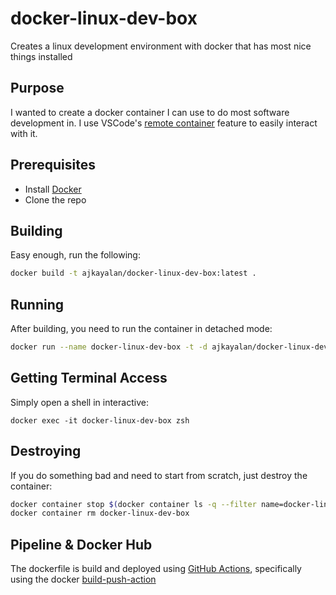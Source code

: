 # docker-linux-dev-box

Creates a linux development environment with docker that has most nice things installed

## Purpose

I wanted to create a docker container I can use to do most software development in. I use VSCode's [remote container](https://code.visualstudio.com/docs/remote/containers) feature to easily interact with it.

## Prerequisites

* Install [Docker](https://www.docker.com/get-started)
* Clone the repo

## Building

Easy enough, run the following:

```sh
docker build -t ajkayalan/docker-linux-dev-box:latest .
```

## Running

After building, you need to run the container in detached mode:

```sh
docker run --name docker-linux-dev-box -t -d ajkayalan/docker-linux-dev-box:latest
```

## Getting Terminal Access

Simply open a shell in interactive:
```
docker exec -it docker-linux-dev-box zsh
```

## Destroying

If you do something bad and need to start from scratch, just destroy the container:

```sh
docker container stop $(docker container ls -q --filter name=docker-linux-dev-box)
docker container rm docker-linux-dev-box
```

## Pipeline & Docker Hub

The dockerfile is build and deployed using [GitHub Actions](https://docs.github.com/en/actions), specifically using the docker [build-push-action](https://github.com/docker/build-push-action)
